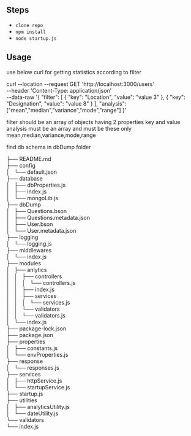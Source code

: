 ## Steps
- `clone repo`
- `npm install`
- `node startup.js`

## Usage
use below curl for getting statistics according to filter

curl --location --request GET 'http://localhost:3000/users' \
--header 'Content-Type: application/json' \
--data-raw '{
    "filter": [
        {
            "key": "Location",
            "value": "value 3"
        },
        {
            "key": "Designation",
            "value": "value 8"
        }
    ],
    "analysis":["mean","median","variance","mode","range"]
}'

filter should be an array of objects having 2 properties key and value
analysis must be an array and must be these only mean,median,variance,mode,range

find db schema in dbDump folder


├── README.md <br />
├── config <br />
│   └── default.json <br />
├── database <br />
│   ├── dbProperties.js <br />
│   ├── index.js <br />
│   └── mongoLib.js <br />
├── dbDump <br />
│   ├── Questions.bson <br />
│   ├── Questions.metadata.json <br />
│   ├── User.bson <br />
│   └── User.metadata.json <br />
├── logging <br />
│   └── logging.js <br />
├── middlewares <br />
│   └── index.js <br />
├── modules <br />
│   ├── anlytics <br />
│   │   ├── controllers <br />
│   │   │   └── controllers.js <br />
│   │   ├── index.js <br />
│   │   ├── services <br />
│   │   │   └── services.js <br />
│   │   └── validators <br />
│   │       └── validators.js <br />
│   └── index.js <br />
├── package-lock.json <br />
├── package.json <br />
├── properties <br />
│   ├── constants.js <br />
│   └── envProperties.js <br />
├── response <br />
│   └── responses.js <br />
├── services <br />
│   ├── httpService.js <br />
│   └── startupService.js <br />
├── startup.js <br />
├── utilities <br />
│   ├── analyticsUtility.js <br />
│   └── dateUtility.js <br />
└── validators <br />
    └── index.js <br />